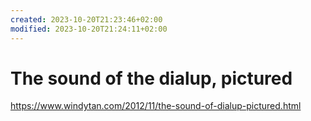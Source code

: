 ```yaml
---
created: 2023-10-20T21:23:46+02:00
modified: 2023-10-20T21:24:11+02:00
---
```


# The sound of the dialup, pictured

<https://www.windytan.com/2012/11/the-sound-of-dialup-pictured.html>
